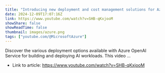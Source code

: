 ```yaml
---
title: "Introducing new deployment and cost management solutions for Azure OpenAI Service"
date: 2024-12-09T17:07:16Z
link: https://www.youtube.com/watch?v=SHB-qKxjooM
showShare: false
showReadTime: false
thumbnail: images/azure.png
tags: ["youtube.com/@MicrosoftAzure"]
---
```

Discover the various deployment options available with Azure OpenAI Service for building and deploying AI workloads. This video ...

- Link to article: https://www.youtube.com/watch?v=SHB-qKxjooM